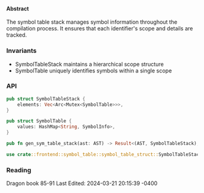 #### Abstract
The symbol table stack  manages symbol information throughout the compilation process. It ensures that each identifier's scope and details are tracked.

### Invariants
- SymbolTableStack maintains a hierarchical scope structure
- SymbolTable uniquely identifies symbols within a single scope

### API
``` rust
pub struct SymbolTableStack {
	elements: Vec<Arc<Mutex<SymbolTable>>>,
}

pub struct SymbolTable {
	values: HashMap<String, SymbolInfo>,
}

pub fn gen_sym_table_stack(ast: AST) -> Result<(AST, SymbolTableStack), Vec<ErrorType>> 

use crate::frontend::symbol_table::symbol_table_struct::SymbolTableStack;
```

### Reading
Dragon book 85-91
Last Edited: 2024-03-21 20:15:39 -0400
